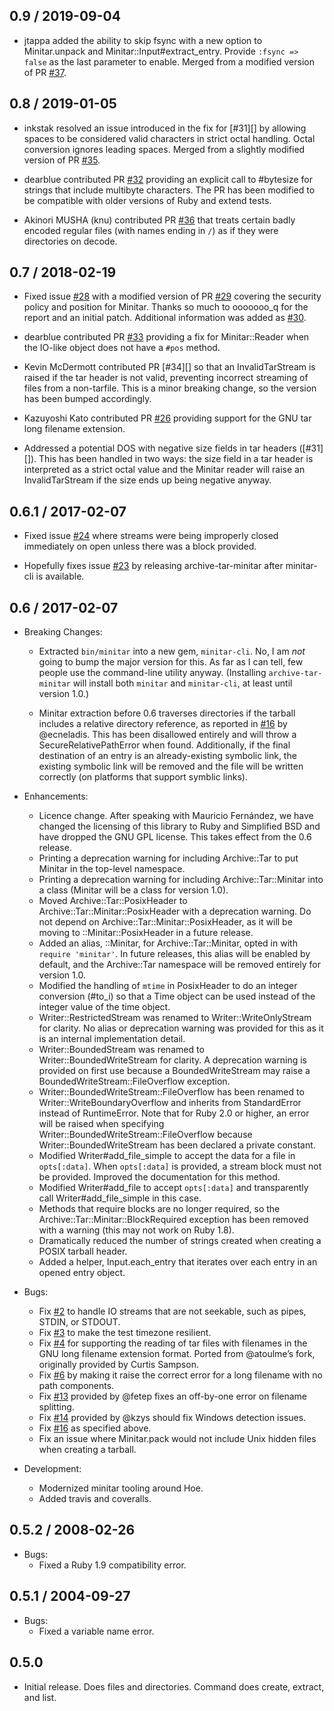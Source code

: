 ## 0.9 / 2019-09-04

- jtappa added the ability to skip fsync with a new option to Minitar.unpack
  and Minitar::Input#extract_entry. Provide `:fsync => false` as the last
  parameter to enable. Merged from a modified version of PR [#37][].

## 0.8 / 2019-01-05

- inkstak resolved an issue introduced in the fix for [#31][] by allowing
  spaces to be considered valid characters in strict octal handling. Octal
  conversion ignores leading spaces. Merged from a slightly modified version
  of PR [#35][].

- dearblue contributed PR [#32][] providing an explicit call to #bytesize for
  strings that include multibyte characters. The PR has been modified to be
  compatible with older versions of Ruby and extend tests.

- Akinori MUSHA (knu) contributed PR [#36][] that treats certain badly
  encoded regular files (with names ending in `/`) as if they were
  directories on decode.

## 0.7 / 2018-02-19

- Fixed issue [#28][] with a modified version of PR [#29][] covering the
  security policy and position for Minitar. Thanks so much to ooooooo_q for
  the report and an initial patch. Additional information was added as
  [#30][].

- dearblue contributed PR [#33][] providing a fix for Minitar::Reader when
  the IO-like object does not have a `#pos` method.

- Kevin McDermott contributed PR [#34][] so that an InvalidTarStream is
  raised if the tar header is not valid, preventing incorrect streaming of
  files from a non-tarfile. This is a minor breaking change, so the version
  has been bumped accordingly.

- Kazuyoshi Kato contributed PR [#26][] providing support for the GNU tar
  long filename extension.

- Addressed a potential DOS with negative size fields in tar headers
  ([#31][]). This has been handled in two ways: the size field in a tar
  header is interpreted as a strict octal value and the Minitar reader will
  raise an InvalidTarStream if the size ends up being negative anyway.

## 0.6.1 / 2017-02-07

- Fixed issue [#24][] where streams were being improperly closed immediately
  on open unless there was a block provided.

- Hopefully fixes issue [#23][] by releasing archive-tar-minitar after
  minitar-cli is available.

## 0.6 / 2017-02-07

- Breaking Changes:

  - Extracted `bin/minitar` into a new gem, `minitar-cli`. No, I am _not_
    going to bump the major version for this. As far as I can tell, few
    people use the command-line utility anyway. (Installing
    `archive-tar-minitar` will install both `minitar` and `minitar-cli`, at
    least until version 1.0.)

  - Minitar extraction before 0.6 traverses directories if the tarball
    includes a relative directory reference, as reported in [#16][] by
    @ecneladis. This has been disallowed entirely and will throw a
    SecureRelativePathError when found. Additionally, if the final
    destination of an entry is an already-existing symbolic link, the
    existing symbolic link will be removed and the file will be written
    correctly (on platforms that support symblic links).

- Enhancements:

  - Licence change. After speaking with Mauricio Fernández, we have changed
    the licensing of this library to Ruby and Simplified BSD and have
    dropped the GNU GPL license. This takes effect from the 0.6 release.
  - Printing a deprecation warning for including Archive::Tar to put
    Minitar in the top-level namespace.
  - Printing a deprecation warning for including Archive::Tar::Minitar into
    a class (Minitar will be a class for version 1.0).
  - Moved Archive::Tar::PosixHeader to Archive::Tar::Minitar::PosixHeader
    with a deprecation warning. Do not depend on
    Archive::Tar::Minitar::PosixHeader, as it will be moving to
    ::Minitar::PosixHeader in a future release.
  - Added an alias, ::Minitar, for Archive::Tar::Minitar, opted in with
    `require 'minitar'`. In future releases, this alias will be enabled by
    default, and the Archive::Tar namespace will be removed entirely for
    version 1.0.
  - Modified the handling of `mtime` in PosixHeader to do an integer
    conversion (#to_i) so that a Time object can be used instead of the
    integer value of the time object.
  - Writer::RestrictedStream was renamed to Writer::WriteOnlyStream for
    clarity. No alias or deprecation warning was provided for this as it is
    an internal implementation detail.
  - Writer::BoundedStream was renamed to Writer::BoundedWriteStream for
    clarity. A deprecation warning is provided on first use because a
    BoundedWriteStream may raise a BoundedWriteStream::FileOverflow
    exception.
  - Writer::BoundedWriteStream::FileOverflow has been renamed to
    Writer::WriteBoundaryOverflow and inherits from StandardError instead
    of RuntimeError. Note that for Ruby 2.0 or higher, an error will be
    raised when specifying Writer::BoundedWriteStream::FileOverflow because
    Writer::BoundedWriteStream has been declared a private constant.
  - Modified Writer#add_file_simple to accept the data for a
    file in `opts[:data]`. When `opts[:data]` is provided, a stream block
    must not be provided. Improved the documentation for this method.
  - Modified Writer#add_file to accept `opts[:data]` and transparently call
    Writer#add_file_simple in this case.
  - Methods that require blocks are no longer required, so the
    Archive::Tar::Minitar::BlockRequired exception has been removed with a
    warning (this may not work on Ruby 1.8).
  - Dramatically reduced the number of strings created when creating a
    POSIX tarball header.
  - Added a helper, Input.each_entry that iterates over each entry in an
    opened entry object.

- Bugs:

  - Fix [#2][] to handle IO streams that are not seekable, such as pipes,
    STDIN, or STDOUT.
  - Fix [#3][] to make the test timezone resilient.
  - Fix [#4][] for supporting the reading of tar files with filenames in
    the GNU long filename extension format. Ported from @atoulme’s fork,
    originally provided by Curtis Sampson.
  - Fix [#6][] by making it raise the correct error for a long filename
    with no path components.
  - Fix [#13][] provided by @fetep fixes an off-by-one error on filename
    splitting.
  - Fix [#14][] provided by @kzys should fix Windows detection issues.
  - Fix [#16][] as specified above.
  - Fix an issue where Minitar.pack would not include Unix hidden files
    when creating a tarball.

- Development:

  - Modernized minitar tooling around Hoe.
  - Added travis and coveralls.

## 0.5.2 / 2008-02-26

- Bugs:
  - Fixed a Ruby 1.9 compatibility error.

## 0.5.1 / 2004-09-27

- Bugs:
  - Fixed a variable name error.

## 0.5.0

- Initial release. Does files and directories. Command does create, extract,
  and list.

[#2]: https://github.com/halostatue/minitar/issues/2
[#3]: https://github.com/halostatue/minitar/issues/3
[#4]: https://github.com/halostatue/minitar/issues/4
[#6]: https://github.com/halostatue/minitar/issues/6
[#13]: https://github.com/halostatue/minitar/issues/13
[#14]: https://github.com/halostatue/minitar/issues/14
[#16]: https://github.com/halostatue/minitar/issues/16
[#23]: https://github.com/halostatue/minitar/issues/23
[#24]: https://github.com/halostatue/minitar/issues/24
[#26]: https://github.com/halostatue/minitar/issues/26
[#28]: https://github.com/halostatue/minitar/issues/28
[#29]: https://github.com/halostatue/minitar/issues/29
[#30]: https://github.com/halostatue/minitar/issues/30
[#32]: https://github.com/halostatue/minitar/issues/32
[#33]: https://github.com/halostatue/minitar/issues/33
[#35]: https://github.com/halostatue/minitar/issues/35
[#36]: https://github.com/halostatue/minitar/issues/36
[#37]: https://github.com/halostatue/minitar/issues/37
